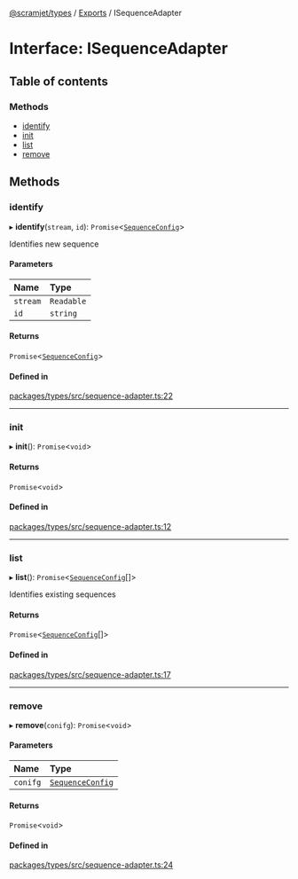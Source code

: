 [@scramjet/types](../README.md) / [Exports](../modules.md) / ISequenceAdapter

# Interface: ISequenceAdapter

## Table of contents

### Methods

- [identify](isequenceadapter.md#identify)
- [init](isequenceadapter.md#init)
- [list](isequenceadapter.md#list)
- [remove](isequenceadapter.md#remove)

## Methods

### identify

▸ **identify**(`stream`, `id`): `Promise`<[`SequenceConfig`](../modules.md#sequenceconfig)\>

Identifies new sequence

#### Parameters

| Name | Type |
| :------ | :------ |
| `stream` | `Readable` |
| `id` | `string` |

#### Returns

`Promise`<[`SequenceConfig`](../modules.md#sequenceconfig)\>

#### Defined in

[packages/types/src/sequence-adapter.ts:22](https://github.com/scramjetorg/transform-hub/blob/HEAD/packages/types/src/sequence-adapter.ts#L22)

___

### init

▸ **init**(): `Promise`<`void`\>

#### Returns

`Promise`<`void`\>

#### Defined in

[packages/types/src/sequence-adapter.ts:12](https://github.com/scramjetorg/transform-hub/blob/HEAD/packages/types/src/sequence-adapter.ts#L12)

___

### list

▸ **list**(): `Promise`<[`SequenceConfig`](../modules.md#sequenceconfig)[]\>

Identifies existing sequences

#### Returns

`Promise`<[`SequenceConfig`](../modules.md#sequenceconfig)[]\>

#### Defined in

[packages/types/src/sequence-adapter.ts:17](https://github.com/scramjetorg/transform-hub/blob/HEAD/packages/types/src/sequence-adapter.ts#L17)

___

### remove

▸ **remove**(`conifg`): `Promise`<`void`\>

#### Parameters

| Name | Type |
| :------ | :------ |
| `conifg` | [`SequenceConfig`](../modules.md#sequenceconfig) |

#### Returns

`Promise`<`void`\>

#### Defined in

[packages/types/src/sequence-adapter.ts:24](https://github.com/scramjetorg/transform-hub/blob/HEAD/packages/types/src/sequence-adapter.ts#L24)
